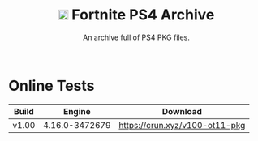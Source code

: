 <div align=center>

# <img src="https://cdn.discordapp.com/attachments/751304558453719176/985204450815787038/consoles-ps-xxl.png" alt="PS4 Logo" width="20" height="20"> Fortnite PS4 Archive
An archive full of PS4 PKG files.

</div>
<br>

# Online Tests


| Build | Engine | Download |
| :---: | ----------- | ----------- | 
| v1.00 | 4.16.0-3472679 | https://crun.xyz/v100-ot11-pkg |
